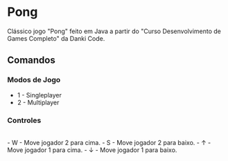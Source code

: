 # Pong
Clássico jogo "Pong" feito em Java a partir do "Curso Desenvolvimento de Games Completo" da Danki Code.

## Comandos
### Modos de Jogo
- 1 - Singleplayer
- 2 - Multiplayer

### Controles
<br /> 
- W - Move jogador 2 para cima.
- S - Move jogador 2 para baixo.
- ↑ - Move jogador 1 para cima.
- ↓ - Move jogador 1 para baixo.
